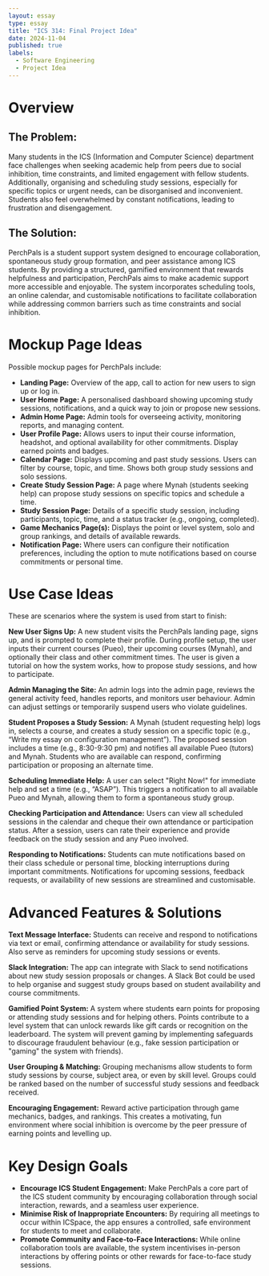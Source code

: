 ```yaml
---
layout: essay
type: essay
title: "ICS 314: Final Project Idea"
date: 2024-11-04
published: true
labels:
  - Software Engineering
  - Project Idea
---
```


# Overview

## The Problem:

Many students in the ICS (Information and Computer Science) department face challenges when seeking academic help from peers due to social inhibition, time constraints, and limited engagement with fellow students. Additionally, organising and scheduling study sessions, especially for specific topics or urgent needs, can be disorganised and inconvenient. Students also feel overwhelmed by constant notifications, leading to frustration and disengagement.

## The Solution:

PerchPals is a student support system designed to encourage collaboration, spontaneous study group formation, and peer assistance among ICS students. By providing a structured, gamified environment that rewards helpfulness and participation, PerchPals aims to make academic support more accessible and enjoyable. The system incorporates scheduling tools, an online calendar, and customisable notifications to facilitate collaboration while addressing common barriers such as time constraints and social inhibition.

# Mockup Page Ideas
Possible mockup pages for PerchPals include:

- **Landing Page:** Overview of the app, call to action for new users to sign up or log in.
- **User Home Page:** A personalised dashboard showing upcoming study sessions, notifications, and a quick way to join or propose new sessions.
- **Admin Home Page:** Admin tools for overseeing activity, monitoring reports, and managing content.
- **User Profile Page:** Allows users to input their course information, headshot, and optional availability for other commitments. Display earned points and badges.
- **Calendar Page:** Displays upcoming and past study sessions. Users can filter by course, topic, and time. Shows both group study sessions and solo sessions.
- **Create Study Session Page:** A page where Mynah (students seeking help) can propose study sessions on specific topics and schedule a time.
- **Study Session Page:** Details of a specific study session, including participants, topic, time, and a status tracker (e.g., ongoing, completed).
- **Game Mechanics Page(s):** Displays the point or level system, solo and group rankings, and details of available rewards.
- **Notification Page:** Where users can configure their notification preferences, including the option to mute notifications based on course commitments or personal time.

# Use Case Ideas

These are scenarios where the system is used from start to finish:

**New User Signs Up:** A new student visits the PerchPals landing page, signs up, and is prompted to complete their profile.
During profile setup, the user inputs their current courses (Pueo), their upcoming courses (Mynah), and optionally their class and other commitment times.
The user is given a tutorial on how the system works, how to propose study sessions, and how to participate.

**Admin Managing the Site:** An admin logs into the admin page, reviews the general activity feed, handles reports, and monitors user behaviour.
Admin can adjust settings or temporarily suspend users who violate guidelines.

**Student Proposes a Study Session:** A Mynah (student requesting help) logs in, selects a course, and creates a study session on a specific topic (e.g., “Write my essay on configuration management”). The proposed session includes a time (e.g., 8:30-9:30 pm) and notifies all available Pueo (tutors) and Mynah.
Students who are available can respond, confirming participation or proposing an alternate time.

**Scheduling Immediate Help:** A user can select "Right Now!" for immediate help and set a time (e.g., “ASAP”).
This triggers a notification to all available Pueo and Mynah, allowing them to form a spontaneous study group.

**Checking Participation and Attendance:** Users can view all scheduled sessions in the calendar and cheque their own attendance or participation status. After a session, users can rate their experience and provide feedback on the study session and any Pueo involved.

**Responding to Notifications:** Students can mute notifications based on their class schedule or personal time, blocking interruptions during important commitments. Notifications for upcoming sessions, feedback requests, or availability of new sessions are streamlined and customisable.

# Advanced Features & Solutions

**Text Message Interface:** Students can receive and respond to notifications via text or email, confirming attendance or availability for study sessions. Also serve as reminders for upcoming study sessions or events.

**Slack Integration:**
The app can integrate with Slack to send notifications about new study session proposals or changes. A Slack Bot could be used to help organise and suggest study groups based on student availability and course commitments.

**Gamified Point System:**
A system where students earn points for proposing or attending study sessions and for helping others. Points contribute to a level system that can unlock rewards like gift cards or recognition on the leaderboard. The system will prevent gaming by implementing safeguards to discourage fraudulent behaviour (e.g., fake session participation or "gaming" the system with friends).

**User Grouping & Matching:**
Grouping mechanisms allow students to form study sessions by course, subject area, or even by skill level. Groups could be ranked based on the number of successful study sessions and feedback received.

**Encouraging Engagement:**
Reward active participation through game mechanics, badges, and rankings. This creates a motivating, fun environment where social inhibition is overcome by the peer pressure of earning points and levelling up.

# Key Design Goals

- **Encourage ICS Student Engagement:** Make PerchPals a core part of the ICS student community by encouraging collaboration through social interaction, rewards, and a seamless user experience.
- **Minimise Risk of Inappropriate Encounters:** By requiring all meetings to occur within ICSpace, the app ensures a controlled, safe environment for students to meet and collaborate.
- **Promote Community and Face-to-Face Interactions:** While online collaboration tools are available, the system incentivises in-person interactions by offering points or other rewards for face-to-face study sessions. 